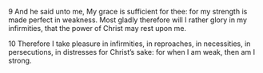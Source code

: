 9 And he said unto me, My grace is sufficient for thee: for my strength is made perfect in weakness. Most gladly therefore will I rather glory in my infirmities, that the power of Christ may rest upon me.

10 Therefore I take pleasure in infirmities, in reproaches, in necessities, in persecutions, in distresses for Christ’s sake: for when I am weak, then am I strong.
